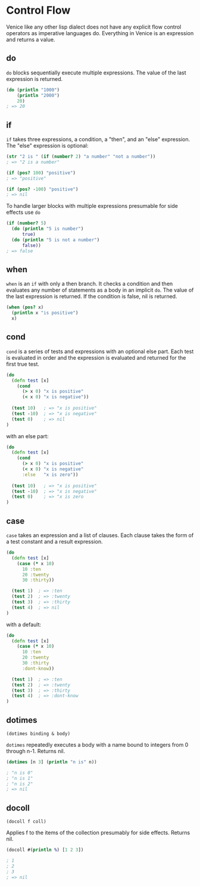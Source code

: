 # Control Flow

Venice like any other lisp dialect does not have any explicit flow 
control operators as imperative languages do. Everything in Venice
is an expression and returns a value.


## do

`do` blocks sequentially execute multiple expressions. The value
of the last expression is returned.
 
```clojure
(do (println "1000")
    (println "2000")
    20)
; => 20
```


## if

`if` takes three expressions, a condition, a "then", and an "else"
expression. The "else" expression is optional:

```clojure
(str "2 is " (if (number? 2) "a number" "not a number"))
; => "2 is a number"

(if (pos? 100) "positive")
; => "positive"

(if (pos? -100) "positive")
; => nil
```

To handle larger blocks with multiple expressions presumable for 
side effects use `do`

```clojure
(if (number? 5)
  (do (println "5 is number")
      true)
  (do (println "5 is not a number")
      false))
; => false
```


## when

`when` is an `if` with only a then branch. It checks a condition and 
then evaluates any number of statements as a body in an implicit `do`. 
The value of the last expression is returned. If the condition is 
false, nil is returned.

```clojure
(when (pos? x)
  (println x "is positive")
  x)
```

## cond

`cond` is a series of tests and expressions with an optional else part. 
Each test is evaluated in order and the expression is evaluated and 
returned for the first true test.

```clojure
(do
  (defn test [x]
    (cond
      (> x 0) "x is positive"
      (< x 0) "x is negative"))
  
  (test 10)   ; => "x is positive"
  (test -10)  ; => "x is negative"
  (test 0)    ; => nil
)
```

with an else part:

```clojure
(do
  (defn test [x]
    (cond
      (> x 0) "x is positive"
      (< x 0) "x is negative"
      :else   "x is zero"))
  
  (test 10)   ; => "x is positive"
  (test -10)  ; => "x is negative"
  (test 0)    ; => "x is zero
)
```


## case

`case` takes an expression and a list of clauses. Each clause takes the 
form of a test constant and a result expression.

```clojure
(do
  (defn test [x]
    (case (* x 10)
      10 :ten
      20 :twenty 
      30 :thirty))

  (test 1)  ; => :ten
  (test 2)  ; => :twenty
  (test 3)  ; => :thirty
  (test 4)  ; => nil
)      
```

with a default:

```clojure
(do
  (defn test [x]
    (case (* x 10)
      10 :ten
      20 :twenty 
      30 :thirty 
      :dont-know))

  (test 1)  ; => :ten
  (test 2)  ; => :twenty
  (test 3)  ; => :thirty
  (test 4)  ; => :dont-know
)      
```


## dotimes

`(dotimes binding & body)`

`dotimes` repeatedly executes a body with a name bound to integers from 0 through n-1. 
Returns nil.

```clojure
(dotimes [n 3] (println "n is" n))

; "n is 0"
; "n is 1"
; "n is 2"
; => nil
```


## docoll

`(docoll f coll)`

Applies f to the items of the collection presumably for side effects. Returns nil.

```clojure
(docoll #(println %) [1 2 3])

; 1
; 2
; 3
; => nil
```

